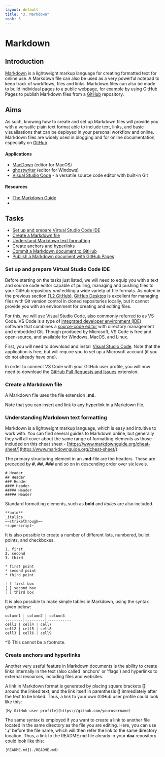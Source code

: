 ```yaml
---
layout: default
title: "3. Markdown"
rank: 3
---
```


# Markdown
## Introduction
[Markdown](https://daringfireball.net/projects/markdown/) is a lightweight markup language for creating formatted text for online use. A Markdown file can also be used as a very powerful notepad to keep track of workflows, files and links. Markdown files can also be made to build individual pages to a public webpage, for example by using GitHub Pages to publish Markdown files from a [GitHub](github.com) repository.

## Aims
As such, knowing how to create and set up Markdown files will provide you with a versatile plain text format able to include text, links, and basic visualisations that can be deployed in your personal workflow and online. Markdown files are widely used in blogging and for online documentation, especially on [GitHub](github.com)

#### Applications
* [MacDown](https://macdown.uranusjr.com) (editor for MacOS)
* [ghostwriter](https://wereturtle.github.io/ghostwriter/) (editor for Windows)
* [Visual Studio Code](https://code.visualstudio.com) - a versatile source code editor with built-in Git

#### Resources

* [The Markdown Guide](https://www.markdownguide.org)
* 

## Tasks
* [Set up and prepare Virtual Studio Code IDE](#vscode)
* [Create a Markdown file](#task1)
* [Understand Markdown text formatting](#task2)
* [Create anchors and hyperlinks](#task3)
* [Commit a Markdown document to GitHub](#task4)
* [Publish a Markdown document with GitHub Pages](#task5)

### <a id="vscode">Set up and prepare Virtual Studio Code IDE</a>

Before starting on the tasks just listed, we will need to equip you with a text and source code editor capable of pulling, managing and pushing files to your GitHub repository _and_ editing a wide variety of file formats. As noted in the previous section [(1.2 GitHub)](./1_2_github.md), [GitHub Desktop](https://desktop.github.com) is excellent for managing files with Git version control in cloned repositories locally, but it cannot provide you with an environment for creating and editing files.

For this, we will use [Visual Studio Code](https://code.visualstudio.com), also commonly referred to as VS Code. VS Code is a type of [integrated developer environment (IDE)](https://en.wikipedia.org/wiki/Integrated_development_environment) software that combines a [source-code editor](https://en.wikipedia.org/wiki/Source-code_editor) with directory management and embedded Git. Though produced by Microsoft, VS Code is free and open-source, and available for Windows, MacOS, and Linux.

First, you will need to download and install [Visual Studio Code](https://code.visualstudio.com). Note that the application is free, but will require you to set up a Microsoft account (if you do not already have one).

In order to connect VS Code with your GitHub user profile, you will now need to download the [GitHub Pull Requests and Issues](https://code.visualstudio.com/docs/editor/github) extension.

### <a id="task1">Create a Markdown file</a>
A Markdown file uses the file extension **.md**.

Note that you can insert and link to any hyperlink in a Markdown file.

### <a id="task2">Understanding Markdown text formatting</a>
Markdown is a lightweight markup language, which is easy and intuitive to work with. You can find several guides to Markdown online, but generally they will all cover about the same range of formatting elements as those included on this cheat sheet - [https://www.markdownguide.org/cheat-sheet/](https://www.markdownguide.org/cheat-sheet/).

The primary structuring element in an **.md**-file are the headers. These are preceded by **#**, **##**, **###** and so on in descending order over six levels.

```
# Header
## Header
### Header
#### Header
##### Header
##### Header
```

Standard formatting elements, such as **bold** and _italics_ are also included.

```
**bold**
_italics_
~~strikethrough~~
~superscript~
```
It is also possible to create a number of different lists, numbered, bullet points, and checkboxes.

```
1. first
2. second
3. third

* first point
* second point
* third point

[ ] first box
[ ] second box
[ ] third box
```

It is also possible to make simple tables in Markdown, using the syntax given below:

```
column1 | column2 | column3
--------|---------|-----------
cell1 | cell4 | cell7
cell2 | cell5 | cell8
cell3 | cell6 | cell9
```

^1} This cannot be a footnote.

### <a id="task3">Create anchors and hyperlinks</a>
Another very useful feature in Markdown documents is the ability to create links internally in the text (also called 'anchors' or 'flags') and hyperlinks to external resources, including files and websites.

A link in Markdown format is generated by placing square brackets **[]** around the linked text, and the link itself in parenthesis **()** immediately after the text to be linked. Thus, a link to your own GitHub user profile could look like this:

```
[My GitHub user profile](https://github.com/yourusername)
```

The same syntax is employed if you want to create a link to another file located in the same directory as the file you are editing. Here, you can use '**./**' before the file name, which will then refer the link to the same directory location. Thus, a link to the README.md file already in your **daa** repository could look like this:

```
[README.md](./README.md)
```


